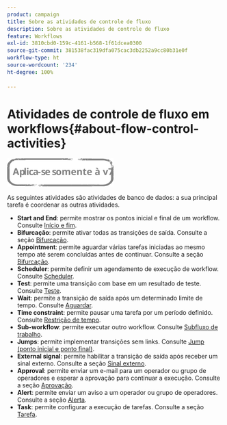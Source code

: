 ```yaml
---
product: campaign
title: Sobre as atividades de controle de fluxo
description: Sobre as atividades de controle de fluxo
feature: Workflows
exl-id: 3810cbd0-159c-4161-b568-1f61dcea0300
source-git-commit: 381538fac319dfa075cac3db2252a9cc80b31e0f
workflow-type: ht
source-wordcount: '234'
ht-degree: 100%

---
```


# Atividades de controle de fluxo em workflows{#about-flow-control-activities}

![](../../assets/v7-only.svg)

As seguintes atividades são atividades de banco de dados: a sua principal tarefa é coordenar as outras atividades.

* **Start and End**: permite mostrar os pontos inicial e final de um workflow. Consulte [Início e fim](start-and-end.md).
* **Bifurcação**: permite ativar todas as transições de saída. Consulte a seção [Bifurcação](fork.md).
* **Appointment**: permite aguardar várias tarefas iniciadas ao mesmo tempo até serem concluídas antes de continuar. Consulte a seção [Bifurcação](fork.md).
* **Scheduler**: permite definir um agendamento de execução de workflow. Consulte [Scheduler](scheduler.md).
* **Test**: permite uma transição com base em um resultado de teste. Consulte [Teste](test.md).
* **Wait**: permite a transição de saída após um determinado limite de tempo. Consulte [Aguardar](wait.md).
* **Time constraint**: permite pausar uma tarefa por um período definido. Consulte [Restrição de tempo](time-constraint.md).
* **Sub-workflow**: permite executar outro workflow. Consulte [Subfluxo de trabalho](sub-workflow.md).
* **Jumps**: permite implementar transições sem links. Consulte [Jump (ponto inicial e ponto final)](jump--start-point-and-end-point-.md).
* **External signal**: permite habilitar a transição de saída após receber um sinal externo. Consulte a seção [Sinal externo](external-signal.md).
* **Approval**: permite enviar um e-mail para um operador ou grupo de operadores e esperar a aprovação para continuar a execução. Consulte a seção [Aprovação](approval.md).
* **Alert**: permite enviar um aviso a um operador ou grupo de operadores. Consulte a seção [Alerta](alert.md).
* **Task**: permite configurar a execução de tarefas. Consulte a seção [Tarefa](task.md).
